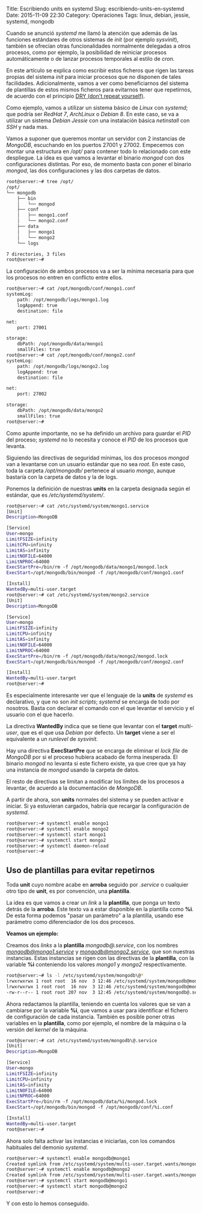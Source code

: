 Title: Escribiendo units en systemd
Slug: escribiendo-units-en-systemd
Date: 2015-11-09 22:30
Category: Operaciones
Tags: linux, debian, jessie, systemd, mongodb



Cuando se anunció *systemd* me llamó la atención que además de las funciones estándares de otros sistemas de *init* (por ejemplo *sysvinit*), también se ofrecían otras funcionalidades normalmente delegadas a otros procesos, como por ejemplo, la posibilidad de reiniciar procesos automáticamente o de lanzar procesos temporales al estilo de *cron*.

En este artículo se explica como escribir estos ficheros que rigen las tareas propias del sistema *init* para iniciar procesos que no disponen de tales facilidades. Adicionalmente, vamos a ver como beneficiarnos del sistema de plantillas de estos mismos ficheros para evitarnos tener que repetirnos, de acuerdo con el principio [DRY (don't repeat yourself)](https://en.wikipedia.org/wiki/Don%27t_repeat_yourself).

Como ejemplo, vamos a utilizar un sistema básico de *Linux* con *systemd*; que podría ser *RedHat 7*, *ArchLinux* o *Debian 8*. En este caso, se va a utilizar un sistema *Debian Jessie* con una instalación básica *netinstall* con *SSH* y nada mas.

Vamos a suponer que queremos montar un servidor con 2 instancias de *MongoDB*, escuchando en los puertos 27001 y 27002. Empecemos con montar una estructura en */opt/* para contener todo lo relacionado con este despliegue. La idea es que vamos a levantar el binario *mongod* con dos configuraciones distintas. Por eso, de momento basta con poner el binario *mongod*, las dos configuraciones y las dos carpetas de datos.

```bash
root@server:~# tree /opt/
/opt/
└── mongodb
    ├── bin
    │   └── mongod
    ├── conf
    │   ├── mongo1.conf
    │   └── mongo2.conf
    ├── data
    │   ├── mongo1
    │   └── mongo2
    └── logs

7 directories, 3 files
root@server:~# 
```

La configuración de ambos procesos va a ser la mínima necesaria para que los procesos no entren en conflicto entre ellos.

```bash
root@server:~# cat /opt/mongodb/conf/mongo1.conf 
systemLog:
    path: /opt/mongodb/logs/mongo1.log
    logAppend: true
    destination: file

net:
    port: 27001

storage:
    dbPath: /opt/mongodb/data/mongo1
    smallFiles: true
root@server:~# cat /opt/mongodb/conf/mongo2.conf 
systemLog:
    path: /opt/mongodb/logs/mongo2.log
    logAppend: true
    destination: file

net:
    port: 27002

storage:
    dbPath: /opt/mongodb/data/mongo2
    smallFiles: true
root@server:~# 
```

Como apunte importante, no se ha definido un archivo para guardar el *PID* del proceso; *systemd* no lo necesita y conoce el *PID* de los procesos que levanta.

Siguiendo las directivas de seguridad mínimas, los dos procesos *mongod* van a levantarse con un usuario estándar que no sea *root*. En este caso, toda la carpeta */opt/mongodb/* pertenece al usuario *mongo*, aunque bastaría con la carpeta de datos y la de logs.

Ponemos la definición de nuestras **units** en la carpeta designada según el estándar, que es */etc/systemd/system/*.

```bash
root@server:~# cat /etc/systemd/system/mongo1.service 
[Unit]
Description=MongoDB

[Service]
User=mongo
LimitFSIZE=infinity
LimitCPU=infinity
LimitAS=infinity
LimitNOFILE=64000
LimitNPROC=64000
ExecStartPre=/bin/rm -f /opt/mongodb/data/mongo1/mongod.lock
ExecStart=/opt/mongodb/bin/mongod -f /opt/mongodb/conf/mongo1.conf

[Install]
WantedBy=multi-user.target
root@server:~# cat /etc/systemd/system/mongo2.service 
[Unit]
Description=MongoDB

[Service]
User=mongo
LimitFSIZE=infinity
LimitCPU=infinity
LimitAS=infinity
LimitNOFILE=64000
LimitNPROC=64000
ExecStartPre=/bin/rm -f /opt/mongodb/data/mongo2/mongod.lock
ExecStart=/opt/mongodb/bin/mongod -f /opt/mongodb/conf/mongo2.conf

[Install]
WantedBy=multi-user.target
root@server:~# 
```

Es especialmente interesante ver que el lenguaje de la **units** de *systemd* es declarativo, y que no son *init scripts*; *systemd* se encarga de todo por nosotros. Basta con declarar el comando con el que levantar el servicio y el usuario con el que hacerlo.

La directiva **WantedBy** indica que se tiene que levantar con el **target** *multi-user*, que es el que usa *Debian* por defecto. Un **target** viene a ser el equivalente a un *runlevel* de *sysvinit*.

Hay una directiva **ExecStartPre** que se encarga de eliminar el *lock file* de *MongoDB* por si el proceso hubiera acabado de forma inesperada. El binario *mongod* no levanta si este fichero existe, ya que cree que ya hay una instancia de *mongod* usando la carpeta de datos.

El resto de directivas se limitan a modificar los límites de los procesos a levantar, de acuerdo a la documentación de *MongoDB*.

A partir de ahora, son **units** normales del sistema y se pueden activar e iniciar. Si ya estuvieran cargados, habría que recargar la configuración de *systemd*.

```bash
root@server:~# systemctl enable mongo1
root@server:~# systemctl enable mongo2
root@server:~# systemctl start mongo1
root@server:~# systemctl start mongo2
root@server:~# systemctl daemon-reload
root@server:~# 
```

## Uso de plantillas para evitar repetirnos

Toda **unit** cuyo nombre acabe en **arroba** seguido por *.service* o cualquier otro tipo de **unit**, es por convención, una **plantilla**.

La idea es que vamos a crear un *link* a la **plantilla**, que ponga un texto detrás de la **arroba**. Este texto va a estar disponible en la plantilla como **%i**. De esta forma podemos "pasar un parámetro" a la plantilla, usando ese parámetro como diferenciador de los dos procesos.

**Veamos un ejemplo:**

Creamos dos *links* a la **plantilla** *mongodb@.service*, con los nombres *mongodb@mongo1.service* y *mongodb@mongo2.service*, que son nuestras instancias. Estas instancias se rigen con las directivas de la **plantilla**, con la variable **%i** conteniendo los valores *mongo1* y *mongo2* respectivamente.

```bash
root@server:~# ls -l /etc/systemd/system/mongodb\@*
lrwxrwxrwx 1 root root  16 nov  3 12:46 /etc/systemd/system/mongodb@mongo1.service -> mongodb@.service
lrwxrwxrwx 1 root root  16 nov  3 12:46 /etc/systemd/system/mongodb@mongo2.service -> mongodb@.service
-rw-r--r-- 1 root root 207 nov  3 12:45 /etc/systemd/system/mongodb@.service
```

Ahora redactamos la plantilla, teniendo en cuenta los valores que se van a cambiarse por la variable **%i**, que vamos a usar para identificar el fichero de configuración de cada instancia. También es posible poner otras variables en la **plantilla**, como por ejemplo, el nombre de la máquina o la versión del *kernel* de la máquina.

```bash
root@server:~# cat /etc/systemd/system/mongodb\@.service 
[Unit]
Description=MongoDB

[Service]
User=mongo
LimitFSIZE=infinity
LimitCPU=infinity
LimitAS=infinity
LimitNOFILE=64000
LimitNPROC=64000
ExecStartPre=/bin/rm -f /opt/mongodb/data/%i/mongod.lock
ExecStart=/opt/mongodb/bin/mongod -f /opt/mongodb/conf/%i.conf

[Install]
WantedBy=multi-user.target
root@server:~# 
```

Ahora solo falta activar las instancias e iniciarlas, con los comandos habituales del demonio *systemd*.

```bash
root@server:~# systemctl enable mongodb@mongo1
Created symlink from /etc/systemd/system/multi-user.target.wants/mongodb@mongo1.service to /etc/systemd/system/mongodb@.service.
root@server:~# systemctl enable mongodb@mongo2
Created symlink from /etc/systemd/system/multi-user.target.wants/mongodb@mongo2.service to /etc/systemd/system/mongodb@.service.
root@server:~# systemctl start mongodb@mongo1
root@server:~# systemctl start mongodb@mongo2
root@server:~# 
```

Y con esto lo hemos conseguido.
